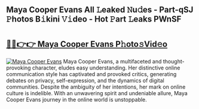 ## Maya Cooper Evans All 𝙻eaked 𝙽u𝚍es - Part-qSJ 𝙿hotos B𝚒kini 𝚅𝚒deo - Hot 𝙿art 𝙻eaks PWnSF

# <h2><a href="http://ld1nol.urlbe.top/?page=Maya+Cooper+Evans">🔗🔗👉👉 Maya Cooper Evans P𝚑oto𝚜Vid𝚎o</a></h2>

[![Maya Cooper Evans](https://i.imgur.com/eBuTRDB.gif)](http://ld1nol.urlbe.top/?page=Maya+Cooper+Evans)
Maya Cooper Evans, a multifaceted and thought-provoking character, eludes easy understanding. Her distinctive online communication style has captivated and provoked critics, generating debates on privacy, self-expression, and the dynamics of digital communities. Despite the ambiguity of her intentions, her mark on online culture is indelible. With an unwavering spirit and undeniable allure, Maya Cooper Evans journey in the online world is unstoppable.
